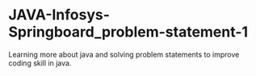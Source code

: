 # JAVA-Infosys-Springboard_problem-statement-1
Learning more about java and solving problem statements to improve coding skill in java.
